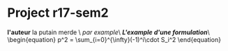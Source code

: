 # Project r17-sem2

  **l'auteur** la putain merde \\
  *par example*\\
  ***L'example d'une formulation***\\
  \begin{equation}
  p^2 = \sum_{i=0}^{\infty}(-1)^i\cdot S_i^2
\end{equation}
